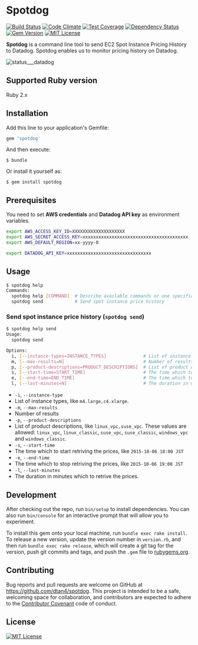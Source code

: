# Spotdog

[![Build Status](https://travis-ci.org/dtan4/spotdog.svg?branch=ec2-class)](https://travis-ci.org/dtan4/spotdog)
[![Code Climate](https://codeclimate.com/github/dtan4/spotdog/badges/gpa.svg)](https://codeclimate.com/github/dtan4/spotdog)
[![Test Coverage](https://codeclimate.com/github/dtan4/spotdog/badges/coverage.svg)](https://codeclimate.com/github/dtan4/spotdog/coverage)
[![Dependency Status](https://gemnasium.com/dtan4/spotdog.svg)](https://gemnasium.com/dtan4/spotdog)
[![Gem Version](https://badge.fury.io/rb/spotdog.svg)](http://badge.fury.io/rb/spotdog)
[![MIT License](http://img.shields.io/badge/license-MIT-blue.svg?style=flat)](LICENSE)

__Spotdog__ is a command line tool to send EC2 Spot Instance Pricing History to Datadog. Spotdog enables us to monitor pricing history on Datadog.

![status___datadog](https://cloud.githubusercontent.com/assets/680124/10410577/0582f96a-6f81-11e5-8145-519d2382af58.png)

## Supported Ruby version

Ruby 2.x

## Installation

Add this line to your application's Gemfile:

```ruby
gem 'spotdog'
```

And then execute:

    $ bundle

Or install it yourself as:

    $ gem install spotdog

## Prerequisites

You need to set __AWS credentials__ and __Datadog API key__ as environment variables.

```bash
export AWS_ACCESS_KEY_ID=XXXXXXXXXXXXXXXXXXXX
export AWS_SECRET_ACCESS_KEY=xxxxxxxxxxxxxxxxxxxxxxxxxxxxxxxxxxxxxxxx
export AWS_DEFAULT_REGION=xx-yyyy-0

export DATADOG_API_KEY=xxxxxxxxxxxxxxxxxxxxxxxxxxxxxxxx
```

## Usage

```bash
$ spotdog help
Commands:
  spotdog help [COMMAND]  # Describe available commands or one specific command
  spotdog send            # Send spot instance price history
```

### Send spot instance price history (`spotdog send`)

```bash
$ spotdog help send
Usage:
  spotdog send

Options:
  i, [--instance-types=INSTANCE_TYPES]              # List of instance types
  m, [--max-results=N]                              # Number of results
  p, [--product-descriptions=PRODUCT_DESCRIPTIONS]  # List of product descriptions
  s, [--start-time=START_TIME]                      # The time which to start retriving the prices
  e, [--end-time=END_TIME]                          # The time which to stop retriving the prices
  l, [--last-minutes=N]                             # The duration in minutes which to retrive the prices
```

- `-i`, `--instance-type`
 - List of instance types, like `m4.large,c4.xlarge`.
- `-m`, `--max-results`
 - Number of results
- `-p`, `--product-descriptions`
 - List of product descriptions, like `linux_vpc,suse_vpc`. These values are allowed: `linux_vpc`, `linux_classic`, `suse_vpc`, `suse_classic`, `windows_vpc` and `windows_classic`.
- `-s`, `--start-time`
 - The time which to start retriving the prices, like `2015-10-06 18:00 JST`
- `-e`, `--end-time`
 - The time which to stop retriving the prices, like `2015-10-06 19:00 JST`
- `-l`, `--last-minutes`
 - The duration in minutes which to retrive the prices.

## Development

After checking out the repo, run `bin/setup` to install dependencies. You can also run `bin/console` for an interactive prompt that will allow you to experiment.

To install this gem onto your local machine, run `bundle exec rake install`. To release a new version, update the version number in `version.rb`, and then run `bundle exec rake release`, which will create a git tag for the version, push git commits and tags, and push the `.gem` file to [rubygems.org](https://rubygems.org).

## Contributing

Bug reports and pull requests are welcome on GitHub at https://github.com/dtan4/spotdog. This project is intended to be a safe, welcoming space for collaboration, and contributors are expected to adhere to the [Contributor Covenant](contributor-covenant.org) code of conduct.


## License

[![MIT License](http://img.shields.io/badge/license-MIT-blue.svg?style=flat)](LICENSE)
